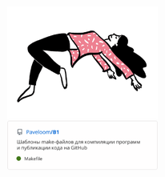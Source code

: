 <div align="center">

  <a href="#">
    <img src="levitate.gif" width="300px">
  </a>

  <div>
  <!-- <a href="https://github.com/Paveloom/B1"> -->
    <img src="repos/B1.svg" width="300px">
  <!-- </a> -->
  </div>
<br>
<br>
<br>
<br>

</div>
